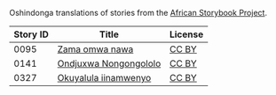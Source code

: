 Oshindonga translations of stories from the [African Storybook Project](https://africanstorybook.org).

Story ID | Title | License
-------- | ----- | -------
0095 | [Zama omwa nawa](https://africanstorybook.org/reader.php?id=23885&d=0&a=1) | [CC BY](https://creativecommons.org/licenses/by/4.0/)
0141 | [Ondjuxwa Nongongololo](https://africanstorybook.org/reader.php?id=23880&d=0&a=1) | [CC BY](https://creativecommons.org/licenses/by/4.0/)
0327 | [Okuyalula iinamwenyo](https://africanstorybook.org/reader.php?id=23883&d=0&a=1) | [CC BY](https://creativecommons.org/licenses/by/4.0/)
